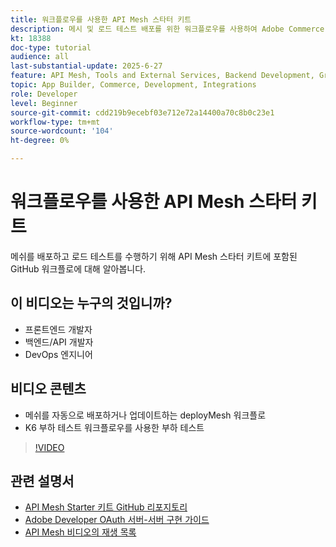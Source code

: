 ```yaml
---
title: 워크플로우를 사용한 API Mesh 스타터 키트
description: 메시 및 로드 테스트 배포를 위한 워크플로우를 사용하여 Adobe Commerce API Mesh를 시작합니다.
kt: 18388
doc-type: tutorial
audience: all
last-substantial-update: 2025-6-27
feature: API Mesh, Tools and External Services, Backend Development, GraphQL, Storefront
topic: App Builder, Commerce, Development, Integrations
role: Developer
level: Beginner
source-git-commit: cdd219b9ecebf03e712e72a14400a70c8b0c23e1
workflow-type: tm+mt
source-wordcount: '104'
ht-degree: 0%

---
```


# 워크플로우를 사용한 API Mesh 스타터 키트

메쉬를 배포하고 로드 테스트를 수행하기 위해 API Mesh 스타터 키트에 포함된 GitHub 워크플로에 대해 알아봅니다.

## 이 비디오는 누구의 것입니까?

* 프론트엔드 개발자
* 백엔드/API 개발자
* DevOps 엔지니어

## 비디오 콘텐츠

* 메쉬를 자동으로 배포하거나 업데이트하는 deployMesh 워크플로
* K6 부하 테스트 워크플로우를 사용한 부하 테스트

>[!VIDEO](https://video.tv.adobe.com/v/3464524?learn=on&enablevpops)

## 관련 설명서

* [API Mesh Starter 키트 GitHub 리포지토리](https://github.com/adobe-commerce/api-mesh-starter-kit)
* [Adobe Developer OAuth 서버-서버 구현 가이드](https://developer.adobe.com/developer-console/docs/guides/authentication/ServerToServerAuthentication/implementation)
* [API Mesh 비디오의 재생 목록](https://experienceleague.adobe.com/en/playlists/commerce-get-started-app-builder-and-api-mesh)
